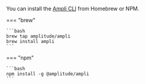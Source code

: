 You can install the [Ampli CLI](https://www.docs.developers.amplitude.com/data/ampli/cli/) from Homebrew or NPM.

=== "brew"

    ```bash
    brew tap amplitude/ampli
    brew install ampli
    ```

=== "npm"

    ```bash
    npm install -g @amplitude/ampli
    ```
